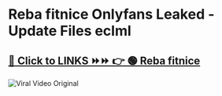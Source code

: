 
 # Reba fitnice Onlyfans Leaked - Update Files eclml

## <h2><a href="https://clipsfans.com/Reba_fitnice&ref=git">🔗 Click to LINKS ⏩⏩ 👉 🟢 Reba fitnice </a></h2>

<a href="https://clipsfans.com/Reba_fitnice&ref=git" rel="nofollow" data-target="animated-image.originalLink"><img src="https://i.ibb.co.com/xMMVF88/686577567.gif" alt="Viral Video Original" style="max-width: 100%; display: inline-block;" data-target="animated-image.originalImage"></a>

